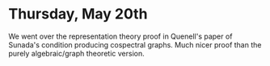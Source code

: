 Thursday, May 20th
==================

We went over the representation theory proof in Quenell's paper of Sunada's condition producing cospectral graphs. Much nicer proof than the purely algebraic/graph theoretic version.